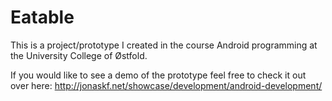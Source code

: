 # Eatable
This is a project/prototype I created in the course Android programming at the University College of Østfold.

If you would like to see a demo of the prototype feel free to check it out over here: http://jonaskf.net/showcase/development/android-development/
